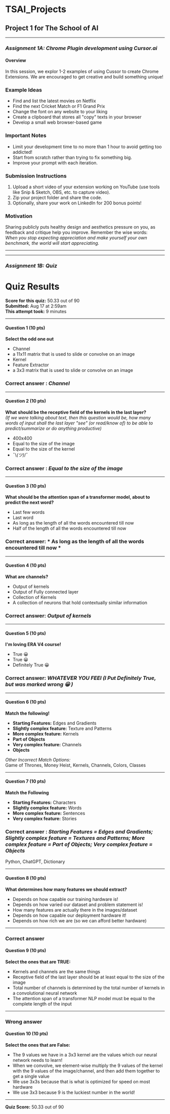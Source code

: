 # TSAI_Projects

## Project 1 for The School of AI
---------------------------------------------------------------------------------------
### *Assignment 1A: Chrome Plugin development using Cursor.ai*
#### Overview
In this session, we explor 1-2 examples of using Cussor to create Chrome Extensions. We are encouraged to get creative and build something unique!

### Example Ideas
- Find and list the latest movies on Netflix
- Find the next Cricket Match or F1 Grand Prix
- Change the font on any website to your liking
- Create a clipboard that stores all "copy" texts in your browser
- Develop a small web browser-based game

### Important Notes
- Limit your development time to no more than 1 hour to avoid getting too addicted!
- Start from scratch rather than trying to fix something big.
- Improve your prompt with each iteration.

### Submission Instructions
1. Upload a short video of your extension working on YouTube (use tools like Snip & Sketch, OBS, etc. to capture video).
2. Zip your project folder and share the code.
3. Optionally, share your work on LinkedIn for 200 bonus points!

### Motivation
Sharing publicly puts healthy design and aesthetics pressure on you, as feedback and critique help you improve. Remember the wise words:  
_When you stop expecting appreciation and make yourself your own benchmark, the world will start appreciating._

---

---------------------------------------------------------------------------------------
### *Assignment 1B: Quiz*


# Quiz Results

**Score for this quiz:** 50.33 out of 90  
**Submitted:** Aug 17 at 2:59am  
**This attempt took:** 9 minutes

---

#### Question 1 (10 pts)  
**Select the odd one out**  
- Channel
- a 11x11 matrix that is used to slide or convolve on an image  
- Kernel  
- Feature Extractor  
- a 3x3 matrix that is used to slide or convolve on an image  
### Correct answer : *Channel*

---


#### Question 2 (10 pts)  
**What should be the receptive field of the kernels in the last layer?**  
*(If we were talking about text, then this question would be, how many words of input shall the last layer "see" (or read/know of) to be able to predict/summarize or do anything productive)*  
- 400x400  
- Equal to the size of the image  
- Equal to the size of the kernel  
- ¯\\_(ツ)_/¯  
### Correct answer : *Equal to the size of the image*

---

 
#### Question 3 (10 pts)  
**What should be the attention span of a transformer model, about to predict the next word?**  
- Last few words  
- Last word  
- As long as the length of all the words encountered till now  
- Half of the length of all the words encountered till now  
### Correct answer: *  As long as the length of all the words encountered till now *

---

#### Question 4 (10 pts)  
**What are channels?**  
- Output of kernels  
- Output of Fully connected layer  
- Collection of Kernels  
- A collection of neurons that hold contextually similar information  
### Correct answer: *Output of kernels*
---


#### Question 5 (10 pts)  
**I'm loving ERA V4 course!**  
- True 😀  
- True 😀  
- Definitely True 😀  
### Correct answer: *WHATEVER YOU FEEl (I Put Definitely True, but was marked wrong 😀 )*
---

#### Question 6 (10 pts)  
**Match the following!**  
- **Starting Features:** Edges and Gradients  
- **Slightly complex feature:** Texture and Patterns  
- **More complex feature:** Kernels  
- **Part of Objects**  
- **Very complex feature:** Channels  
- **Objects**  

*Other Incorrect Match Options:*  
Game of Thrones, Money Heist, Kernels, Channels, Colors, Classes  

---

#### Question 7 (10 pts)  
**Match the Following**  
- **Starting Features:** Characters  
- **Slightly complex feature:** Words  
- **More complex feature:** Sentences  
- **Very complex feature:** Stories  

### Correct answer : *Starting Features = Edges and Gradients; Slightly complex feature = Textures and Patterns; More complex feature = Part of Objects; Very complex feature = Objects*
 
Python, ChatGPT, Dictionary  

---

#### Question 8 (10 pts)  
**What determines how many features we should extract?**  
- Depends on how capable our training hardware is!  
- Depends on how varied our dataset and problem statement is!  
- How many features are actually there in the images/dataset  
- Depends on how capable our deployment hardware it!  
- Depends on how rich we are (so we can afford better hardware)  

---

### Correct answer  
#### Question 9 (10 pts)  
**Select the ones that are TRUE:**  
- Kernels and channels are the same things  
- Receptive field of the last layer should be at least equal to the size of the image  
- Total number of channels is determined by the total number of kernels in a convolutional neural network  
- The attention span of a transformer NLP model must be equal to the complete length of the input  

---

### Wrong answer  
#### Question 10 (10 pts)  
**Select the ones that are False:**  
- The 9 values we have in a 3x3 kernel are the values which our neural network needs to learn!  
- When we convolve, we element-wise multiply the 9 values of the kernel with the 9 values of the image/channel, and then add them together to get a single value  
- We use 3x3s because that is what is optimized for speed on most hardware  
- We use 3x3 because 9 is the luckiest number in the world!  

---

**Quiz Score:** 50.33 out of 90
